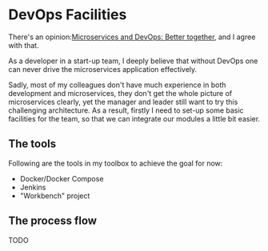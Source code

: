 # DevOps Facilities 

There's an opinion:[Microservices and DevOps: Better together](https://www.mulesoft.com/resources/api/microservices-devops-better-together), and I agree with that.

As a developer in a start-up team, I deeply believe that without DevOps one can never drive the microservices application effectively.

Sadly, most of my colleagues don't have much experience in both development and microservices, they don't get the whole picture of microservices clearly, yet the manager and leader still want to try this challenging architecture. As a result, firstly I need to set-up some basic facilities for the team, so that we can integrate our modules a little bit easier.

## The tools

Following are the tools in my toolbox to achieve the goal for now:
* Docker/Docker Compose
* Jenkins
* "Workbench" project

## The process flow

TODO
